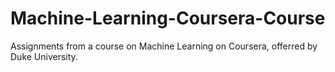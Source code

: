 # Machine-Learning-Coursera-Course

Assignments from a course on Machine Learning on Coursera, offerred by Duke University.
